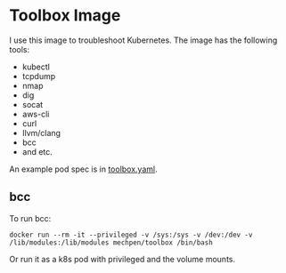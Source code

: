 Toolbox Image
=============

I use this image to troubleshoot Kubernetes.  The image has the
following tools:

- kubectl
- tcpdump
- nmap
- dig
- socat
- aws-cli
- curl
- llvm/clang
- bcc
- and etc.

An example pod spec is in [toolbox.yaml](toolbox.yaml).

bcc
---

To run bcc:

`docker run --rm -it --privileged -v /sys:/sys -v /dev:/dev -v /lib/modules:/lib/modules mechpen/toolbox /bin/bash`

Or run it as a k8s pod with privileged and the volume mounts.
